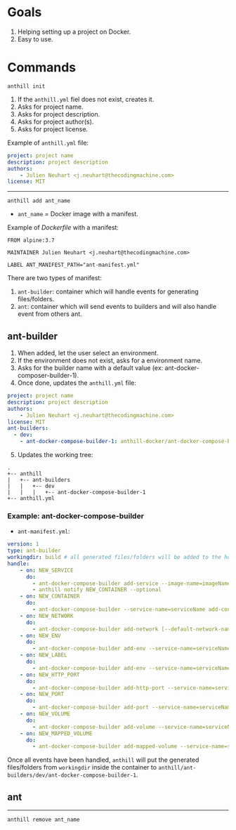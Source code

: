 # Goals

1. Helping setting up a project on Docker.
2. Easy to use.

# Commands

`anthill init`

1. If the `anthill.yml` fiel does not exist, creates it.
2. Asks for project name.
3. Asks for project description.
4. Asks for project author(s).
5. Asks for project license.

Example of `anthill.yml` file:

```yaml
project: project name
description: project description
authors:
    - Julien Neuhart <j.neuhart@thecodingmachine.com>
license: MIT
```

---

`anthill add ant_name`

* `ant_name` = Docker image with a manifest.

Example of *Dockerfile* with a manifest:

```
FROM alpine:3.7

MAINTAINER Julien Neuhart <j.neuhart@thecodingmachine.com>

LABEL ANT_MANIFEST_PATH="ant-manifest.yml"
```

There are two types of manifest:

1. `ant-builder`: container which will handle events for generating files/folders.
2. `ant`: container which will send events to builders and will also handle event from others ant.

## ant-builder

1. When added, let the user select an environment.
2. If the environment does not exist, asks for a environment name.
3. Asks for the builder name with a default value (ex: ant-docker-composer-builder-1).
2. Once done, updates the `anthill.yml` file:

```yaml
project: project name
description: project description
authors:
    - Julien Neuhart <j.neuhart@thecodingmachine.com>
license: MIT
ant-builders:
  - dev:
    - ant-docker-compose-builder-1: anthill-docker/ant-docker-compose-builder:1.0
```

5. Updates the working tree:

```
.
+-- anthill
|   +-- ant-builders
|   |   +-- dev
|   |   |   +-- ant-docker-compose-builder-1
+-- anthill.yml
```

### Example: ant-docker-compose-builder

* `ant-manifest.yml`:

```yaml
version: 1
type: ant-builder
workingdir: build # all generated files/folders will be added to the host directory 
handle:
    - on: NEW_SERVICE
      do: 
        - ant-docker-compose-builder add-service --image-name=imageName # will ask user for service name and on which networks he wants to attach it
        - anthill notify NEW_CONTAINER --optional
    - on: NEW_CONTAINER
      do:
        - ant-docker-compose-builder --service-name=serviceName add-container-name # will ask user for container name
    - on: NEW_NETWORK
      do:
        - ant-docker-compose-builder add-network [--default-network-name=networkName] # will ask user for network name and which services he want to attach it
    - on: NEW_ENV
      do:
        - ant-docker-compose-builder add-env --service-name=serviceName --env-key-name=envKeyName [--value-pattern=[0-9]* --default-value=defaultValue --value=value] # will ask user for env value if --value has not been specified
    - on: NEW_LABEL
      do:
        - ant-docker-compose-builder add-env --service-name=serviceName --label-key-name=labelKeyName [--value-pattern=[0-9]* --default-value=defaultValue --value=value] # will ask user for label value if --value has not been specified
    - on: NEW_HTTP_PORT
      do:
        - ant-docker-compose-builder add-http-port --service-name=serviceName --container-http-port:80 [--default-host-http-port=80] # will ask user for port from host to map
    - on: NEW_PORT
      do:
        - ant-docker-compose-builder add-port --service-name=serviceName --container-port:3306 [--default-host-port=3306] # will ask user for port from host to map
    - on: NEW_VOLUME
      do:
        - ant-docker-compose-builder add-volume --service-name=serviceName # will ask user for volume name
    - on: NEW_MAPPED_VOLUME
      do:
        - ant-docker-compose-builder add-mapped-volume --service-name=serviceName --container-path=containerPath # will ask user for host path to map 
```

Once all events have been handled, `anthill` will put the generated files/folders from `workingdir` inside the container to `anthill/ant-builders/dev/ant-docker-compose-builder-1`.

## ant

---

`anthill remove ant_name`